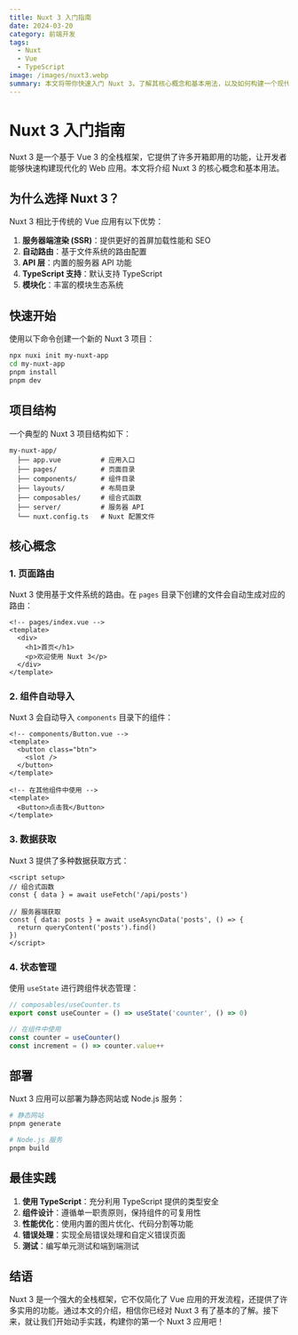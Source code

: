 ```yaml
---
title: Nuxt 3 入门指南
date: 2024-03-20
category: 前端开发
tags: 
  - Nuxt
  - Vue
  - TypeScript
image: /images/nuxt3.webp
summary: 本文将带你快速入门 Nuxt 3，了解其核心概念和基本用法，以及如何构建一个现代化的 SSR 应用。
---
```


# Nuxt 3 入门指南

Nuxt 3 是一个基于 Vue 3 的全栈框架，它提供了许多开箱即用的功能，让开发者能够快速构建现代化的 Web 应用。本文将介绍 Nuxt 3 的核心概念和基本用法。

## 为什么选择 Nuxt 3？

Nuxt 3 相比于传统的 Vue 应用有以下优势：

1. **服务器端渲染 (SSR)**：提供更好的首屏加载性能和 SEO
2. **自动路由**：基于文件系统的路由配置
3. **API 层**：内置的服务器 API 功能
4. **TypeScript 支持**：默认支持 TypeScript
5. **模块化**：丰富的模块生态系统

## 快速开始

使用以下命令创建一个新的 Nuxt 3 项目：

```bash
npx nuxi init my-nuxt-app
cd my-nuxt-app
pnpm install
pnpm dev
```

## 项目结构

一个典型的 Nuxt 3 项目结构如下：

```plaintext
my-nuxt-app/
  ├── app.vue          # 应用入口
  ├── pages/           # 页面目录
  ├── components/      # 组件目录
  ├── layouts/         # 布局目录
  ├── composables/     # 组合式函数
  ├── server/          # 服务器 API
  └── nuxt.config.ts   # Nuxt 配置文件
```

## 核心概念

### 1. 页面路由

Nuxt 3 使用基于文件系统的路由。在 `pages` 目录下创建的文件会自动生成对应的路由：

```vue
<!-- pages/index.vue -->
<template>
  <div>
    <h1>首页</h1>
    <p>欢迎使用 Nuxt 3</p>
  </div>
</template>
```

### 2. 组件自动导入

Nuxt 3 会自动导入 `components` 目录下的组件：

```vue
<!-- components/Button.vue -->
<template>
  <button class="btn">
    <slot />
  </button>
</template>

<!-- 在其他组件中使用 -->
<template>
  <Button>点击我</Button>
</template>
```

### 3. 数据获取

Nuxt 3 提供了多种数据获取方式：

```vue
<script setup>
// 组合式函数
const { data } = await useFetch('/api/posts')

// 服务器端获取
const { data: posts } = await useAsyncData('posts', () => {
  return queryContent('posts').find()
})
</script>
```

### 4. 状态管理

使用 `useState` 进行跨组件状态管理：

```typescript
// composables/useCounter.ts
export const useCounter = () => useState('counter', () => 0)

// 在组件中使用
const counter = useCounter()
const increment = () => counter.value++
```

## 部署

Nuxt 3 应用可以部署为静态网站或 Node.js 服务：

```bash
# 静态网站
pnpm generate

# Node.js 服务
pnpm build
```

## 最佳实践

1. **使用 TypeScript**：充分利用 TypeScript 提供的类型安全
2. **组件设计**：遵循单一职责原则，保持组件的可复用性
3. **性能优化**：使用内置的图片优化、代码分割等功能
4. **错误处理**：实现全局错误处理和自定义错误页面
5. **测试**：编写单元测试和端到端测试

## 结语

Nuxt 3 是一个强大的全栈框架，它不仅简化了 Vue 应用的开发流程，还提供了许多实用的功能。通过本文的介绍，相信你已经对 Nuxt 3 有了基本的了解。接下来，就让我们开始动手实践，构建你的第一个 Nuxt 3 应用吧！ 
